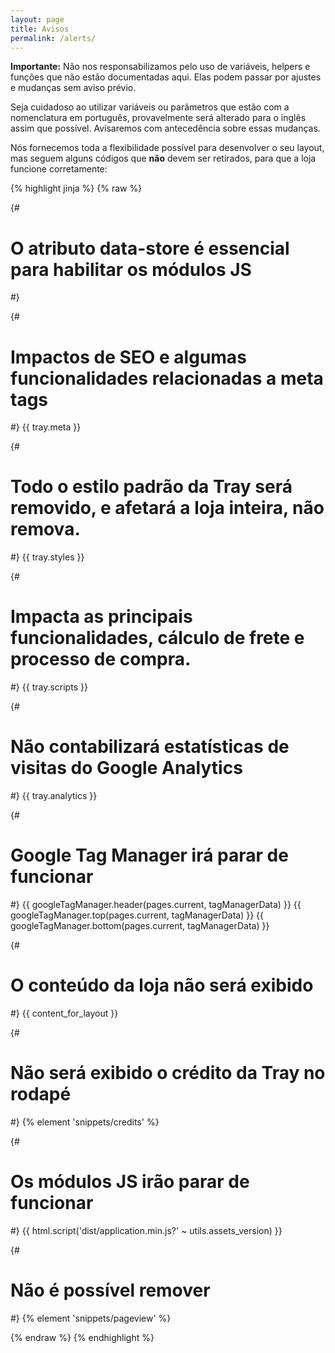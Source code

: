 ```yaml
---
layout: page
title: Avisos
permalink: /alerts/
---
```


**Importante:** Não nos responsabilizamos pelo uso de variáveis, helpers e funções que não estão documentadas aqui. Elas podem passar por ajustes e mudanças sem aviso prévio.

Seja cuidadoso ao utilizar variáveis ou parâmetros que estão com a nomenclatura em português, provavelmente será alterado para o inglês assim que possível. Avisaremos com antecedência sobre essas mudanças.

Nós fornecemos toda a flexibilidade possível para desenvolver o seu layout, mas seguem alguns códigos que **não** devem ser retirados, para que a loja funcione corretamente:

{% highlight jinja %}
{% raw %}

{#
 # O atributo data-store é essencial para habilitar os módulos JS
 #}
<html lang="pt-br" data-store="{{ store.id }}" class="page-{{ pages.current }}">

{#
 # Impactos de SEO e algumas funcionalidades relacionadas a meta tags
 #}
{{ tray.meta }}

{#
 # Todo o estilo padrão da Tray será removido, e afetará a loja inteira, não remova.
 #}
{{ tray.styles }}

{#
 # Impacta as principais funcionalidades, cálculo de frete e processo de compra.
 #}
{{ tray.scripts }}

{#
 # Não contabilizará estatísticas de visitas do Google Analytics
 #}
{{ tray.analytics }}

{#
 # Google Tag Manager irá parar de funcionar
 #}
{{ googleTagManager.header(pages.current, tagManagerData) }}
{{ googleTagManager.top(pages.current, tagManagerData) }}
{{ googleTagManager.bottom(pages.current, tagManagerData) }}

{#
 # O conteúdo da loja não será exibido
 #}
{{ content_for_layout }}

{#
 # Não será exibido o crédito da Tray no rodapé
 #}
{% element 'snippets/credits' %}

{#
 # Os módulos JS irão parar de funcionar
 #}
{{ html.script('dist/application.min.js?' ~ utils.assets_version) }}

{#
 # Não é possível remover
 #}
{% element 'snippets/pageview' %}

{% endraw %}
{% endhighlight %}
